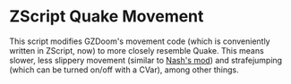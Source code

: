 # ZScript Quake Movement

This script modifies GZDoom's movement code (which is conveniently written in ZScript, now) to more closely resemble Quake. This means slower, less slippery movement (similar to [Nash's mod](https://forum.zdoom.org/viewtopic.php?f=105&t=35761)) and strafejumping (which can be turned on/off with a CVar), among other things.